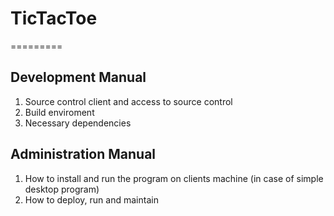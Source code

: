 # TicTacToe
=========
## Development Manual
1. Source control client and access to source control
2. Build enviroment
3. Necessary dependencies
## Administration Manual
1. How to install and run the program on clients machine (in case of simple desktop program)
2. How to deploy, run and maintain
